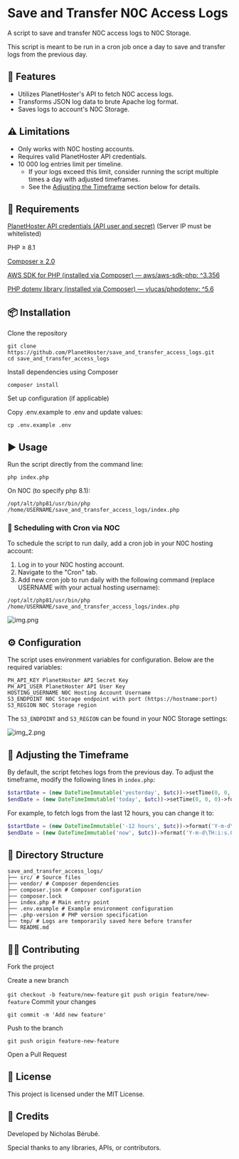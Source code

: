 # Save and Transfer N0C Access Logs

A script to save and transfer N0C access logs to N0C Storage.

This script is meant to be run in a cron job once a day to save and transfer logs from the previous day.

## 🚀 Features

- Utilizes PlanetHoster's API to fetch N0C access logs.
- Transforms JSON log data to brute Apache log format.
- Saves logs to account's N0C Storage.

## ⚠️ Limitations

- Only works with N0C hosting accounts.
- Requires valid PlanetHoster API credentials.
- 10 000 log entries limit per timeline.
    - If your logs exceed this limit, consider running the script multiple times a day with adjusted timeframes.
    - See the [Adjusting the Timeframe](#adjusting-the-timeframe) section below for details.

## 🧩 Requirements

[PlanetHoster API credentials (API user and secret)](https://kb.planethoster.com/en/guide/domains-api/) (Server IP must be whitelisted)

PHP ≥ 8.1

[Composer ≥ 2.0](https://kb.n0c.com/en/knowledge-base/install-composer-and-phpmailer-on-n0c/)

[AWS SDK for PHP (installed via Composer) — aws/aws-sdk-php: ^3.356](https://github.com/aws/aws-sdk-php)

[PHP dotenv library (installed via Composer) — vlucas/phpdotenv: ^5.6](https://github.com/vlucas/phpdotenv)

## 📦 Installation

Clone the repository

```
git clone https://github.com/PlanetHoster/save_and_transfer_access_logs.git
cd save_and_transfer_access_logs
```

Install dependencies using Composer

`composer install`

Set up configuration (if applicable)

Copy .env.example to .env and update values:

`cp .env.example .env`

## ▶️ Usage

Run the script directly from the command line:

`php index.php`

On N0C (to specify php 8.1):

`/opt/alt/php81/usr/bin/php /home/USERNAME/save_and_transfer_access_logs/index.php`

### 📅 Scheduling with Cron via N0C

To schedule the script to run daily, add a cron job in your N0C hosting account:

1. Log in to your N0C hosting account.
2. Navigate to the "Cron" tab.
3. Add new cron job to run daily with the following command (replace USERNAME with your actual hosting username):

```/opt/alt/php81/usr/bin/php /home/USERNAME/save_and_transfer_access_logs/index.php```

![img.png](img.png)

## ⚙️ Configuration

The script uses environment variables for configuration. Below are the required variables:

```
PH_API_KEY PlanetHoster API Secret Key
PH_API_USER PlanetHoster API User Key
HOSTING_USERNAME N0C Hosting Account Username
S3_ENDPOINT N0C Storage endpoint with port (https://hostname:port)
S3_REGION N0C Storage region
```

The `S3_ENDPOINT` and `S3_REGION` can be found in your N0C Storage settings:

![img_2.png](img_2.png)

## 📝 Adjusting the Timeframe

By default, the script fetches logs from the previous day. To adjust the timeframe, modify the following lines in
`index.php`:

```php
$startDate = (new DateTimeImmutable('yesterday', $utc))->setTime(0, 0, 0)->format('Y-m-d\TH:i:s.000\Z');
$endDate = (new DateTimeImmutable('today', $utc))->setTime(0, 0, 0)->format('Y-m-d\TH:i:s.000\Z');
```

For example, to fetch logs from the last 12 hours, you can change it to:

```php
$startDate = (new DateTimeImmutable('-12 hours', $utc))->format('Y-m-d\TH:i:s.000\Z');
$endDate = (new DateTimeImmutable('now', $utc))->format('Y-m-d\TH:i:s.000\Z');
```

## 🧰 Directory Structure

```
save_and_transfer_access_logs/
├── src/ # Source files
├── vendor/ # Composer dependencies
├── composer.json # Composer configuration
├── composer.lock
├── index.php # Main entry point
├── .env.example # Example environment configuration
├── .php-version # PHP version specification
├── tmp/ # Logs are temporarily saved here before transfer
└── README.md
```

## 🧑‍💻 Contributing

Fork the project

Create a new branch

`git checkout -b feature/new-feature`
`git push origin feature/new-feature`
Commit your changes

`git commit -m 'Add new feature'`

Push to the branch

`git push origin feature-new-feature`

Open a Pull Request

## 📄 License

This project is licensed under the MIT License.

## 🙌 Credits

Developed by Nicholas Bérubé.

Special thanks to any libraries, APIs, or contributors.
